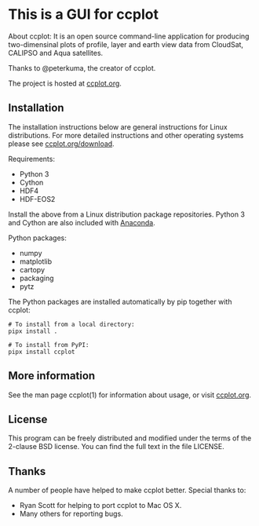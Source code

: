 This is a GUI for ccplot 
======

About ccplot: It is an open source command-line application for producing two-dimensinal
plots of profile, layer and earth view data from CloudSat, CALIPSO and Aqua
satellites.

Thanks to @peterkuma, the creator of ccplot.

The project is hosted at [ccplot.org](https://ccplot.org).

Installation
------------

The installation instructions below are general instructions for Linux
distributions. For more detailed instructions and other operating systems
please see [ccplot.org/download](https://ccplot.org/download).

Requirements:

* Python 3
* Cython
* HDF4
* HDF-EOS2

Install the above from a Linux distribution package repositories. Python 3
and Cython are also included with [Anaconda](https://anaconda.org).

Python packages:

* numpy
* matplotlib
* cartopy
* packaging
* pytz

The Python packages are installed automatically by pip together with ccplot:

    # To install from a local directory:
    pipx install .

    # To install from PyPI:
    pipx install ccplot

More information
----------------

See the man page ccplot(1) for information about usage, or visit
[ccplot.org](https://ccplot.org).

License
-------

This program can be freely distributed and modified under the terms
of the 2-clause BSD license. You can find the full text in the file LICENSE.

Thanks
------

A number of people have helped to make ccplot better. Special thanks to:

  * Ryan Scott for helping to port ccplot to Mac OS X.
  * Many others for reporting bugs.
